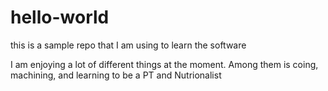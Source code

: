 # hello-world
this is a sample repo that I am using to learn the software

I am enjoying a lot of different things  at the moment. Among them is coing, machining, and learning to be a PT and Nutrionalist
